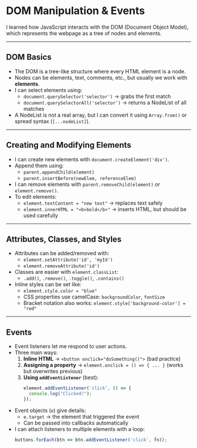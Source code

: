 # DOM Manipulation & Events

I learned how JavaScript interacts with the DOM (Document Object Model), which represents the webpage as a tree of nodes and elements.  

---

## DOM Basics
- The DOM is a tree-like structure where every HTML element is a node.  
- Nodes can be elements, text, comments, etc., but usually we work with **elements**.  
- I can select elements using:
  - `document.querySelector('selector')` → grabs the first match  
  - `document.querySelectorAll('selector')` → returns a NodeList of all matches  
- A NodeList is not a real array, but I can convert it using `Array.from()` or spread syntax (`[...nodeList]`).  

---

## Creating and Modifying Elements
- I can create new elements with `document.createElement('div')`.  
- Append them using:
  - `parent.appendChild(element)`  
  - `parent.insertBefore(newElem, referenceElem)`  
- I can remove elements with `parent.removeChild(element)` or `element.remove()`.  
- To edit elements:
  - `element.textContent = "new text"` → replaces text safely  
  - `element.innerHTML = "<b>bold</b>"` → inserts HTML, but should be used carefully  

---

## Attributes, Classes, and Styles
- Attributes can be added/removed with:
  - `element.setAttribute('id', 'myId')`  
  - `element.removeAttribute('id')`  
- Classes are easier with `element.classList`:
  - `.add()`, `.remove()`, `.toggle()`, `.contains()`  
- Inline styles can be set like:
  - `element.style.color = "blue"`  
  - CSS properties use camelCase: `backgroundColor`, `fontSize`  
  - Bracket notation also works: `element.style['background-color'] = "red"`  

---

## Events
- Event listeners let me respond to user actions.  
- Three main ways:
  1. **Inline HTML** → `<button onclick="doSomething()">` (bad practice)  
  2. **Assigning a property** → `element.onclick = () => { ... }` (works but overwrites previous)  
  3. **Using `addEventListener`** (best):  
     ```js
     element.addEventListener('click', () => {
       console.log("Clicked!");
     });
     ```  
- Event objects (`e`) give details:
  - `e.target` → the element that triggered the event  
  - Can be passed into callbacks automatically  
- I can attach listeners to multiple elements with a loop:  
  ```js
  buttons.forEach(btn => btn.addEventListener('click', fn));
